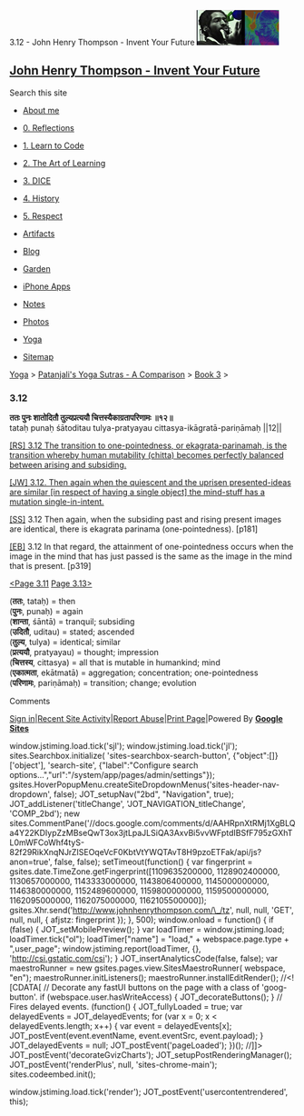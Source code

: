 3.12 - John Henry Thompson - Invent Your Future [![John Henry Thompson - Invent Your Future](../../../_/rsrc/1329567069254/config/customLogo.gif-revision=6.png)](../../../index.html)

[John Henry Thompson - Invent Your Future](../../../index.html)
---------------------------------------------------------------

Search this site

*   [About me](../../../home.html)
    
*   [0\. Reflections](../../../0-refections-on-learning.html)
    
*   [1\. Learn to Code](../../../learning-to-program.html)
    
*   [2\. The Art of Learning](../../../the-art-of-learning.html)
    
*   [3\. DICE](../../../3-dice.html)
    
*   [4\. History](../../../4-history.html)
    
*   [5\. Respect](../../../heros.html)
    
*   [Artifacts](../../../artifacts.html)
    
*   [Blog](../../../z-blog-1.html)
    
*   [Garden](../../../4-garden.html)
    
*   [iPhone Apps](../../../iphone-apps.html)
    
*   [Notes](../../../notes.html)
    
*   [Photos](../../../family.html)
    
*   [Yoga](../../../yoga.html)
    
*   [Sitemap](../../../system/app/pages/sitemap/hierarchy.html)
    

[Yoga](../../../yoga.html)‎ > ‎[Patanjali's Yoga Sutras - A Comparison](../../patanjani.html)‎ > ‎[Book 3](../book-3.html)‎ > ‎

### 3.12

**ततः पुनः शातोदितौ तुल्यप्रत्ययौ चित्तस्यैकाग्रतापरिणामः ॥१२॥**  
tataḥ punaḥ śātoditau tulya-pratyayau cittasya-ikāgratā-pariṇāmaḥ ||12||  
  
  
[\[RS\] 3.12 The transition to one-pointedness, or ekagrata-parinamah, is the transition whereby human mutability (chitta) becomes perfectly balanced between arising and subsiding.](http://www.ashtangayoga.info/philosophy/yoga-sutra-patanjali/chapter-3/item/tatah-punah-shatoditau-tulya-pratyayau-chittasya/)  
  
[\[JW\] 3.12. Then again when the quiescent and the uprisen presented-ideas are similar \[in respect of having a single object\] the mind-stuff has a mutation single-in-intent.](http://books.google.com/books?id=YzFImjtOxUwC&pg=PA211&ci=86%2C927%2C772%2C88&source=bookclip)  
  
[\[SS\]](http://www.amazon.com/Yoga-Sutras-Patanjali-Commentary-Satchidananda/dp/0932040381) 3.12 Then again, when the subsiding past and rising present images are identical, there is ekagrata parinama (one-pointedness). \[p181\]  
  
[\[EB\]](http://www.amazon.com/Yoga-Sutras-Patanjali-Translation-Commentary/dp/0865477361/ref=sr_1_1?ie=UTF8&s=books&qid=1250508322&sr=1-1) 3.12 In that regard, the attainment of one-pointedness occurs when the image in the mind that has just passed is the same as the image in the mind that is present. \[p319\]  
  
  
[<Page 3.11](311.html)  [Page 3.13>](313.html)  
  

(**ततः**, tataḥ) = then  
(**पुनः**, punaḥ) = again  
(**शान्ता**, śāntā) = tranquil; subsiding  
(**उदितौ**, uditau) = stated; ascended  
(**तुल्य**, tulya) = identical; similar  
(**प्रत्ययौ**, pratyayau) = thought; impression  
(**चित्तस्य**, cittasya) = all that is mutable in humankind; mind  
(**एकात्मता**, ekātmatā) = aggregation; concentration; one-pointedness  
(**परिणामः**, pariṇāmaḥ) = transition; change; evolution

Comments

[Sign in](https://accounts.google.com/ServiceLogin?continue=http://sites.google.com/a/johnhenrythompson.com/jht/yoga/patanjani/book-3/312&service=jotspot)|[Recent Site Activity](../../../system/app/pages/recentChanges.html)|[Report Abuse](http://sites.google.com/a/johnhenrythompson.com/jht/system/app/pages/reportAbuse)|[Print Page](javascript:;)|Powered By **[Google Sites](http://sites.google.com/site)**

window.jstiming.load.tick('sjl'); window.jstiming.load.tick('jl'); sites.Searchbox.initialize( 'sites-searchbox-search-button', {"object":\[\]}\['object'\], 'search-site', {"label":"Configure search options...","url":"/system/app/pages/admin/settings"}); gsites.HoverPopupMenu.createSiteDropdownMenus('sites-header-nav-dropdown', false); JOT\_setupNav("2bd", "Navigation", true); JOT\_addListener('titleChange', 'JOT\_NAVIGATION\_titleChange', 'COMP\_2bd'); new sites.CommentPane('//docs.google.com/comments/d/AAHRpnXtRMj1XgBLQa4Y22KDIypZzMBseQwT3ox3jtLpaJLSiQA3AxvBi5vvWFptdIBSfF795zGXhTL0mWFCoWhf4tyS-82f29RikXnqNJrZISEOqeVcF0KbtVtYWQTAvT8H9pzoETFak/api/js?anon=true', false, false); setTimeout(function() { var fingerprint = gsites.date.TimeZone.getFingerprint(\[1109635200000, 1128902400000, 1130657000000, 1143333000000, 1143806400000, 1145000000000, 1146380000000, 1152489600000, 1159800000000, 1159500000000, 1162095000000, 1162075000000, 1162105500000\]); gsites.Xhr.send('http://www.johnhenrythompson.com/\_/tz', null, null, 'GET', null, null, { afjstz: fingerprint }); }, 500); window.onload = function() { if (false) { JOT\_setMobilePreview(); } var loadTimer = window.jstiming.load; loadTimer.tick("ol"); loadTimer\["name"\] = "load," + webspace.page.type + ",user\_page"; window.jstiming.report(loadTimer, {}, 'http://csi.gstatic.com/csi'); } JOT\_insertAnalyticsCode(false, false); var maestroRunner = new gsites.pages.view.SitesMaestroRunner( webspace, "en"); maestroRunner.initListeners(); maestroRunner.installEditRender(); //<!\[CDATA\[ // Decorate any fastUI buttons on the page with a class of 'goog-button'. if (webspace.user.hasWriteAccess) { JOT\_decorateButtons(); } // Fires delayed events. (function() { JOT\_fullyLoaded = true; var delayedEvents = JOT\_delayedEvents; for (var x = 0; x < delayedEvents.length; x++) { var event = delayedEvents\[x\]; JOT\_postEvent(event.eventName, event.eventSrc, event.payload); } JOT\_delayedEvents = null; JOT\_postEvent('pageLoaded'); })(); //\]\]> JOT\_postEvent('decorateGvizCharts'); JOT\_setupPostRenderingManager(); JOT\_postEvent('renderPlus', null, 'sites-chrome-main'); sites.codeembed.init();

window.jstiming.load.tick('render'); JOT\_postEvent('usercontentrendered', this);
